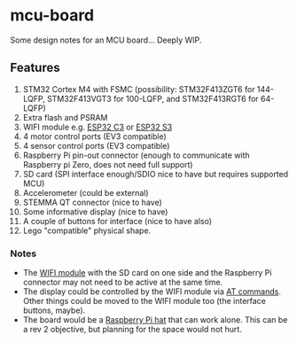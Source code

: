 # mcu-board

Some design notes for an MCU board...
Deeply WIP.

## Features

1. STM32 Cortex M4 with FSMC (possibility: STM32F413ZGT6 for 144-LQFP,
   STM32F413VGT3 for 100-LQFP, and STM32F413RGT6 for 64-LQFP)
2. Extra flash and PSRAM
2. WIFI module e.g. [ESP32 C3](https://www.espressif.com/sites/default/files/documentation/esp32-c3-mini-1_datasheet_en.pdf) or [ESP32 S3](https://www.espressif.com/sites/default/files/documentation/esp32-s3-mini-1_mini-1u_datasheet_en.pdf)
3. 4 motor control ports (EV3 compatible)
4. 4 sensor control ports (EV3 compatible)
5. Raspberry Pi pin-out connector (enough to communicate with
   Raspberry pi Zero, does not need full support)
5. SD card (SPI interface enough/SDIO nice to have but requires supported MCU)
6. Accelerometer (could be external)
7. STEMMA QT connector (nice to have)
8. Some informative display (nice to have)
9. A couple of buttons for interface (nice to have also)
10. Lego "compatible" physical shape.

### Notes

- The [WIFI
  module](https://www.digikey.co.uk/en/products/detail/espressif-systems/ESP32-C3-MINI-1-H4/14548892)
  with the SD card on one side and the Raspberry Pi connector may not
  need to be active at the same time.
- The display could be controlled by the WIFI module via [AT
  commands](https://docs.espressif.com/projects/esp-at/en/latest/esp32/Compile_and_Develop/How_to_add_user-defined_AT_commands.html).
  Other things could be moved to the WIFI module too (the interface
  buttons, maybe).
- The board would be a [Raspberry Pi
  hat](https://github.com/raspberrypi/hats) that can work alone. This
  can be a rev 2 objective, but planning for the space would not hurt.
